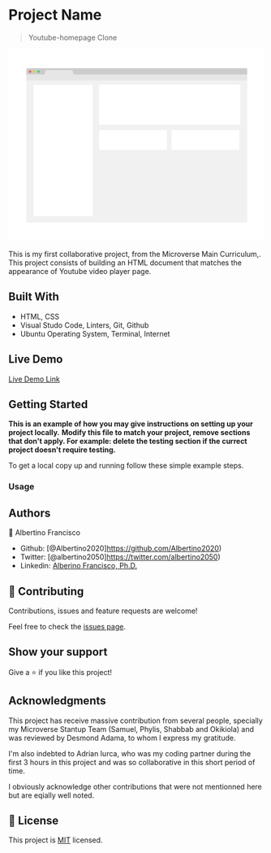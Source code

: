 # Project Name

> Youtube-homepage Clone

![screenshot](./app_screenshot.png)

 This is my first collaborative project, from the Microverse Main Curriculum,. This project consists of building an HTML document that matches the appearance of Youtube video player page.

## Built With

- HTML, CSS
- Visual Studo Code, Linters, Git, Github
- Ubuntu Operating System, Terminal, Internet

## Live Demo

[Live Demo Link](https://github.com/Albertino2020/Youtube-homepage/tree/working-branch)


## Getting Started

**This is an example of how you may give instructions on setting up your project locally.**
**Modify this file to match your project, remove sections that don't apply. For example: delete the testing section if the currect project doesn't require testing.**


To get a local copy up and running follow these simple example steps.

### Usage



## Authors

👤 Albertino Francisco

- Github: [@Albertino2020]https://github.com/Albertino2020)
- Twitter: [@albertino2050]https://twitter.com/albertino2050)
- Linkedin: [Alberino Francisco, Ph.D.](https://www.linkedin.com/in/boamorte/)


## 🤝 Contributing

Contributions, issues and feature requests are welcome!

Feel free to check the [issues page](issues/).

## Show your support

Give a ⭐️ if you like this project!

## Acknowledgments
This project has receive massive contribution from several people, specially my Microverse Stantup Team (Samuel, Phylis, Shabbab and Okikiola) and was reviewed by Desmond Adama, to whom I express my gratitude.

I'm also indebted to Adrian Iurca, who was my coding partner during the first 3 hours in this project and was so collaborative in this short period of time.

I obviously acknowledge other contributions that were not mentionned here but are eqially well noted.

## 📝 License

This project is [MIT](lic.url) licensed.

